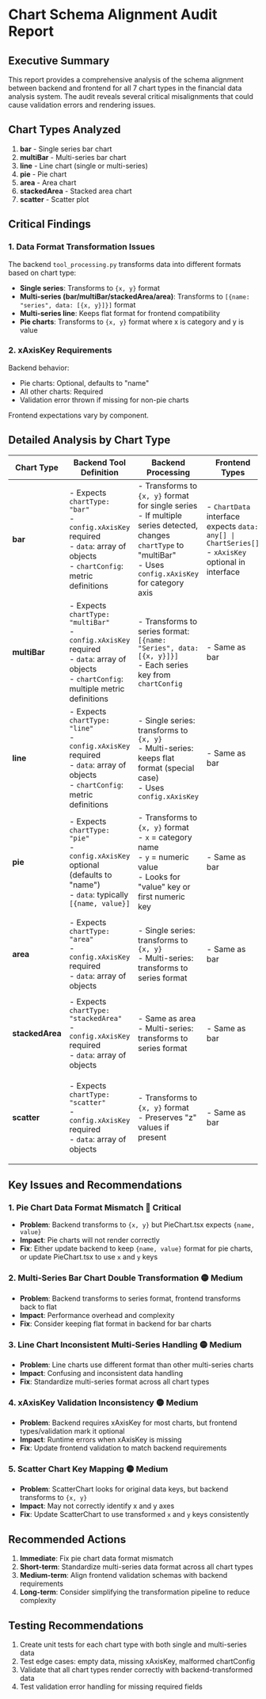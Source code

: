 # Chart Schema Alignment Audit Report

## Executive Summary

This report provides a comprehensive analysis of the schema alignment between backend and frontend for all 7 chart types in the financial data analysis system. The audit reveals several critical misalignments that could cause validation errors and rendering issues.

## Chart Types Analyzed

1. **bar** - Single series bar chart
2. **multiBar** - Multi-series bar chart
3. **line** - Line chart (single or multi-series)
4. **pie** - Pie chart
5. **area** - Area chart
6. **stackedArea** - Stacked area chart
7. **scatter** - Scatter plot

## Critical Findings

### 1. Data Format Transformation Issues

The backend `tool_processing.py` transforms data into different formats based on chart type:
- **Single series**: Transforms to `{x, y}` format
- **Multi-series (bar/multiBar/stackedArea/area)**: Transforms to `[{name: "series", data: [{x, y}]}]` format
- **Multi-series line**: Keeps flat format for frontend compatibility
- **Pie charts**: Transforms to `{x, y}` format where x is category and y is value

### 2. xAxisKey Requirements

Backend behavior:
- Pie charts: Optional, defaults to "name"
- All other charts: Required
- Validation error thrown if missing for non-pie charts

Frontend expectations vary by component.

## Detailed Analysis by Chart Type

| Chart Type | Backend Tool Definition | Backend Processing | Frontend Types | Frontend Validation | Component Expectations | Issues/Misalignments |
|------------|------------------------|-------------------|----------------|---------------------|----------------------|---------------------|
| **bar** | - Expects `chartType: "bar"`<br>- `config.xAxisKey` required<br>- `data`: array of objects<br>- `chartConfig`: metric definitions | - Transforms to `{x, y}` format for single series<br>- If multiple series detected, changes `chartType` to "multiBar"<br>- Uses `config.xAxisKey` for category axis | - `ChartData` interface expects `data: any[] \| ChartSeries[]`<br>- `xAxisKey` optional in interface | - Zod schema: `xAxisKey` optional<br>- Accepts both flat and series format | - BarChart.tsx expects flat format for single series<br>- Handles transformation from series format<br>- Uses `config.xAxisKey` or fallback | **Issue**: Backend auto-converts bar to multiBar based on data, but frontend BarChart handles both |
| **multiBar** | - Expects `chartType: "multiBar"`<br>- `config.xAxisKey` required<br>- `data`: array of objects<br>- `chartConfig`: multiple metric definitions | - Transforms to series format: `[{name: "Series", data: [{x, y}]}]`<br>- Each series key from `chartConfig` | - Same as bar | - Same as bar | - BarChart.tsx transforms series format back to flat format<br>- Expects data keyed by series names | **Issue**: Complex double transformation - backend transforms to series format, frontend transforms back to flat |
| **line** | - Expects `chartType: "line"`<br>- `config.xAxisKey` required<br>- `data`: array of objects<br>- `chartConfig`: metric definitions | - Single series: transforms to `{x, y}`<br>- Multi-series: keeps flat format (special case)<br>- Uses `config.xAxisKey` | - Same as bar | - Same as bar | - LineChart.tsx has extensive fallback logic<br>- Handles both `{x, y}` and flat formats<br>- Multiple safety checks | **Issue**: Inconsistent handling - line charts keep flat format for multi-series while others use series format |
| **pie** | - Expects `chartType: "pie"`<br>- `config.xAxisKey` optional (defaults to "name")<br>- `data`: typically `[{name, value}]` | - Transforms to `{x, y}` format<br>- `x` = category name<br>- `y` = numeric value<br>- Looks for "value" key or first numeric key | - Same as bar | - Zod includes `PieChartDataItemSchema` for `{name, value}` format | - PieChart.tsx expects `{name, value}` format<br>- Uses hardcoded "name" and "value" keys | **Issue**: Backend transforms pie data to `{x, y}` but frontend expects `{name, value}` |
| **area** | - Expects `chartType: "area"`<br>- `config.xAxisKey` required<br>- `data`: array of objects | - Single series: transforms to `{x, y}`<br>- Multi-series: transforms to series format | - Same as bar | - Same as bar | - AreaChart.tsx handles both formats<br>- Transforms series format to flat<br>- Extensive debug logging | Works correctly with current transformation |
| **stackedArea** | - Expects `chartType: "stackedArea"`<br>- `config.xAxisKey` required<br>- `data`: array of objects | - Same as area<br>- Multi-series: transforms to series format | - Same as bar | - Same as bar | - AreaChart.tsx handles stackedArea<br>- Uses `config.stack` or `chartType === 'stackedArea'` | Works correctly with current transformation |
| **scatter** | - Expects `chartType: "scatter"`<br>- `config.xAxisKey` required<br>- `data`: array of objects | - Transforms to `{x, y}` format<br>- Preserves "z" values if present | - Same as bar | - Same as bar | - ScatterChart.tsx looks for numeric keys<br>- Falls back to 'x' and 'y'<br>- Supports bubble charts with 'z' | **Issue**: Component expects direct access to data keys, but backend transforms to `{x, y}` |

## Key Issues and Recommendations

### 1. **Pie Chart Data Format Mismatch** 🔴 Critical
- **Problem**: Backend transforms to `{x, y}` but PieChart.tsx expects `{name, value}`
- **Impact**: Pie charts will not render correctly
- **Fix**: Either update backend to keep `{name, value}` format for pie charts, or update PieChart.tsx to use `x` and `y` keys

### 2. **Multi-Series Bar Chart Double Transformation** 🟡 Medium
- **Problem**: Backend transforms to series format, frontend transforms back to flat
- **Impact**: Performance overhead and complexity
- **Fix**: Consider keeping flat format in backend for bar charts

### 3. **Line Chart Inconsistent Multi-Series Handling** 🟡 Medium
- **Problem**: Line charts use different format than other multi-series charts
- **Impact**: Confusing and inconsistent data handling
- **Fix**: Standardize multi-series format across all chart types

### 4. **xAxisKey Validation Inconsistency** 🟡 Medium
- **Problem**: Backend requires xAxisKey for most charts, but frontend types/validation mark it optional
- **Impact**: Runtime errors when xAxisKey is missing
- **Fix**: Update frontend validation to match backend requirements

### 5. **Scatter Chart Key Mapping** 🟡 Medium
- **Problem**: ScatterChart looks for original data keys, but backend transforms to `{x, y}`
- **Impact**: May not correctly identify x and y axes
- **Fix**: Update ScatterChart to use transformed `x` and `y` keys consistently

## Recommended Actions

1. **Immediate**: Fix pie chart data format mismatch
2. **Short-term**: Standardize multi-series data format across all chart types
3. **Medium-term**: Align frontend validation schemas with backend requirements
4. **Long-term**: Consider simplifying the transformation pipeline to reduce complexity

## Testing Recommendations

1. Create unit tests for each chart type with both single and multi-series data
2. Test edge cases: empty data, missing xAxisKey, malformed chartConfig
3. Validate that all chart types render correctly with backend-transformed data
4. Test validation error handling for missing required fields